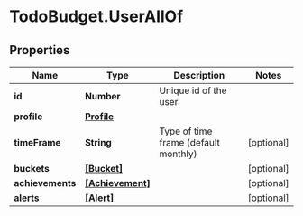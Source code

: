# TodoBudget.UserAllOf

## Properties

Name | Type | Description | Notes
------------ | ------------- | ------------- | -------------
**id** | **Number** | Unique id of the user | 
**profile** | [**Profile**](Profile.md) |  | 
**timeFrame** | **String** | Type of time frame (default monthly) | [optional] 
**buckets** | [**[Bucket]**](Bucket.md) |  | [optional] 
**achievements** | [**[Achievement]**](Achievement.md) |  | [optional] 
**alerts** | [**[Alert]**](Alert.md) |  | [optional] 


